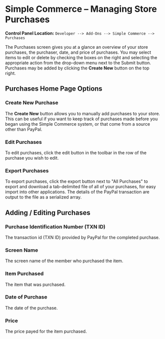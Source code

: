<!--
    This source file is part of the open source project
    ExpressionEngine User Guide (https://github.com/ExpressionEngine/ExpressionEngine-User-Guide)

    @link      https://expressionengine.com/
    @copyright Copyright (c) 2003-2020, Packet Tide, LLC (https://packettide.com)
    @license   https://expressionengine.com/license Licensed under Apache License, Version 2.0
-->

# Simple Commerce – Managing Store Purchases

**Control Panel Location:** `Developer --> Add-Ons --> Simple Commerce --> Purchases`

The Purchases screen gives you at a glance an overview of your store purchases, the purchaser, date, and price of purchases. You may select items to edit or delete by checking the boxes on the right and selecting the appropriate action from the drop-down menu next to the Submit button. Purchases may be added by clicking the **Create New** button on the top right.

## Purchases Home Page Options

### Create New Purchase

The **Create New** button allows you to manually add purchases to your store. This can be useful if you want to keep track of purchases made before you began using the Simple Commerce system, or that come from a source other than PayPal.

### Edit Purchases

To edit purchases, click the edit button in the toolbar in the row of the purchase you wish to edit.

### Export Purchases

To export purchases, click the export button next to "All Purchases" to export and download a tab-delimited file of all of your purchases, for easy import into other applications. The details of the PayPal transaction are output to the file as a serialized array.

## Adding / Editing Purchases

### Purchase Identification Number (TXN ID)

The transaction id (TXN ID) provided by PayPal for the completed purchase.

### Screen Name

The screen name of the member who purchased the item.

### Item Purchased

The item that was purchased.

### Date of Purchase

The date of the purchase.

### Price

The price payed for the item purchased.
